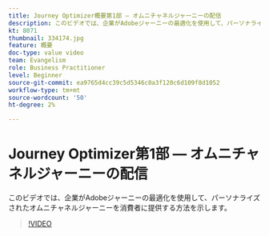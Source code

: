 ```yaml
---
title: Journey Optimizer概要第1部 — オムニチャネルジャーニーの配信
description: このビデオでは、企業がAdobeジャーニーの最適化を使用して、パーソナライズされたオムニチャネルジャーニーを消費者に提供する方法を示します。
kt: 8071
thumbnail: 334174.jpg
feature: 概要
doc-type: value video
team: Evangelism
role: Business Practitioner
level: Beginner
source-git-commit: ea9765d4cc39c5d5346c0a3f120c6d109f8d1052
workflow-type: tm+mt
source-wordcount: '50'
ht-degree: 2%

---
```



# Journey Optimizer第1部 — オムニチャネルジャーニーの配信

このビデオでは、企業がAdobeジャーニーの最適化を使用して、パーソナライズされたオムニチャネルジャーニーを消費者に提供する方法を示します。

>[!VIDEO](https://video.tv.adobe.com/v/334174?quality=12)
